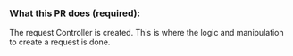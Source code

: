 ### What this PR does (required):
The request Controller is created. This is where the logic and manipulation to create a request is done.


